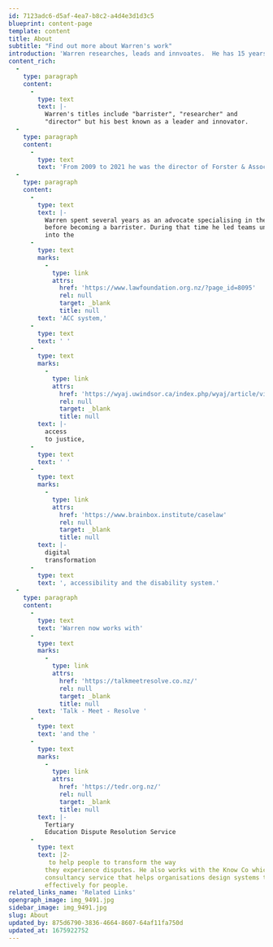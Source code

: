```yaml
---
id: 7123adc6-d5af-4ea7-b8c2-a4d4e3d1d3c5
blueprint: content-page
template: content
title: About
subtitle: "Find out more about Warren's work"
introduction: 'Warren researches, leads and innvoates.  He has 15 years of experience in personal injury, disability and dispute resolution in New Zealand. These days his focus is on leading, operationalising and supporting systemic approaches to helping people to transform their experiences in the disability sector and dispute resolution sector. He likes to work with people who are passionate about access to justice and are up for the challenge of doing things differently.'
content_rich:
  -
    type: paragraph
    content:
      -
        type: text
        text: |-
          Warren's titles include "barrister", "researcher" and
          "director" but his best known as a leader and innovator.
  -
    type: paragraph
    content:
      -
        type: text
        text: 'From 2009 to 2021 he was the director of Forster & Associates Limited which helped injured people by providing legal assistance and worked toward policy and legal solutions to big questions involving access to justice, the ACC system and the disability system.'
  -
    type: paragraph
    content:
      -
        type: text
        text: |-
          Warren spent several years as an advocate specialising in the ACC system
          before becoming a barrister. During that time he led teams undertaking research
          into the 
      -
        type: text
        marks:
          -
            type: link
            attrs:
              href: 'https://www.lawfoundation.org.nz/?page_id=8095'
              rel: null
              target: _blank
              title: null
        text: 'ACC system,'
      -
        type: text
        text: ' '
      -
        type: text
        marks:
          -
            type: link
            attrs:
              href: 'https://wyaj.uwindsor.ca/index.php/wyaj/article/view/4852'
              rel: null
              target: _blank
              title: null
        text: |-
          access
          to justice,
      -
        type: text
        text: ' '
      -
        type: text
        marks:
          -
            type: link
            attrs:
              href: 'https://www.brainbox.institute/caselaw'
              rel: null
              target: _blank
              title: null
        text: |-
          digital
          transformation
      -
        type: text
        text: ', accessibility and the disability system.'
  -
    type: paragraph
    content:
      -
        type: text
        text: 'Warren now works with'
      -
        type: text
        marks:
          -
            type: link
            attrs:
              href: 'https://talkmeetresolve.co.nz/'
              rel: null
              target: _blank
              title: null
        text: 'Talk - Meet - Resolve '
      -
        type: text
        text: 'and the '
      -
        type: text
        marks:
          -
            type: link
            attrs:
              href: 'https://tedr.org.nz/'
              rel: null
              target: _blank
              title: null
        text: |-
          Tertiary
          Education Dispute Resolution Service
      -
        type: text
        text: |2-
           to help people to transform the way
          they experience disputes. He also works with the Know Co which is a specialist
          consultancy service that helps organisations design systems to work more
          effectively for people.
related_links_name: 'Related Links'
opengraph_image: img_9491.jpg
sidebar_image: img_9491.jpg
slug: About
updated_by: 875d6790-3836-4664-8607-64af11fa750d
updated_at: 1675922752
---
```

